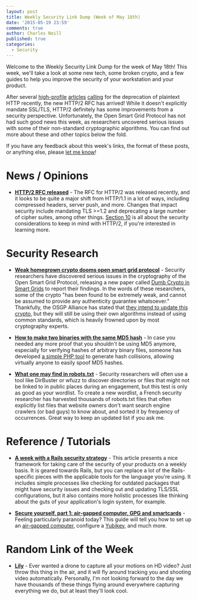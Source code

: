 ```yaml
---
layout: post
title: Weekly Security Link Dump (Week of May 18th)
date: '2015-05-19 23:59'
comments: true
author: Charles Neill
published: true
categories:
  - Security
---
```


Welcome to the Weekly Security Link Dump for the week of May 18th! This week, we'll take a look at some new tech, some broken crypto, and a few guides to help you improve the security of your workstation and your product.

After several [high-profile][deprecation] [articles][deprecation2] [calling][deprecation3] for the deprecation of plaintext HTTP recently, the new HTTP/2 RFC has arrived! While it doesn't explicitly mandate SSL/TLS, HTTP/2 definitely has some improvements from a security perspective. Unfortunately, the Open Smart Grid Protocol has not had such good news this week, as researchers uncovered serious issues with some of their non-standard cryptographic algorithms. You can find out more about these and other topics below the fold.

If you have any feedback about this week's links, the format of these posts, or anything else, please [let me know][twitter]!

<!-- more -->

# News / Opinions

- [__HTTP/2 RFC released__][http2] - The RFC for HTTP/2 was released recently, and it looks to be quite a major shift from HTTP/1.1 in a lot of ways, including compressed headers, server push, and more. Changes that impact security include mandating TLS >=1.2 and deprecating a large number of cipher suites, among other things. [Section 10][http2_sec] is all about the security considerations to keep in mind with HTTP/2, if you're interested in learning more.

# Security Research

- [__Weak homegrown crypto dooms open smart grid protocol__][smart_grid] - Security researchers have discovered serious issues in the cryptography of the Open Smart Grid Protocol, releasing a new paper called [Dumb Crypto in Smart Grids][smart_grid2] to report their findings. In the words of these researchers, some of the crypto "has been found to be extremely weak, and cannot be assumed to provide any authenticity guarantee whatsoever." Thankfully, the OSGP Alliance has stated that [they intend to update this crypto][smart_grid3], but they will still be using their own algorithms instead of using common standards, which is heavily frowned upon by most cryptography experts.

- [__How to make two binaries with the same MD5 hash__][md5] - In case you needed any more proof that you shouldn't be using MD5 anymore, especially for verifying hashes of arbitrary binary files, someone has developed [a simple PHP tool][md5_2] to generate hash collisions, allowing virtually anyone to easily spoof MD5 hashes.

- [__What one may find in robots.txt__][robots] - Security researchers will often use a tool like DirBuster or wfuzz to discover directories or files that might not be linked to in public places during an engagement, but this test is only as good as your wordlist. To create a new wordlist, a French security researcher has harvested thousands of robots.txt files that often explicitly list files that website owners don't want search engine crawlers (or bad guys) to know about, and sorted it by frequency of occurrences. Great way to keep an updated list if you ask me.

# Reference / Tutorials

- [__A week with a Rails security strategy__][rails] - This article presents a nice framework for taking care of the security of your products on a weekly basis. It is geared towards Rails, but you can replace a lot of the Rails-specific pieces with the applicable tools for the language you're using. It includes simple processes like checking for outdated packages that might have security issues and checking out and updating TLS/SSL configurations, but it also contains more holistic processes like thinking about the guts of your application's login system, for example.

- [__Secure yourself, part 1: air-gapped computer, GPG and smartcards__][secure_yourself] - Feeling particularly paranoid today? This guide will tell you how to set up an [air-gapped computer][air_gap], configure a [Yubikey][yubikey], and much more.

# Random Link of the Week

- [__Lily__][lily] - Ever wanted a drone to capture all your motions on HD video? Just throw this thing in the air, and it will fly around tracking you and shooting video automatically. Personally, I'm not looking forward to the day we have thousands of these things flying around everywhere capturing everything we do, but at least they'll look cool.

[deprecation]: https://https.cio.gov/
[deprecation2]: https://blog.mozilla.org/security/2015/04/30/deprecating-non-secure-http/
[deprecation3]: https://www.chromium.org/Home/chromium-security/marking-http-as-non-secure
[twitter]: https://twitter.com/ccneill

[http2]: https://httpwg.github.io/specs/rfc7540.html
[http2_sec]: https://httpwg.github.io/specs/rfc7540.html#security

[smart_grid]: https://threatpost.com/weak-homegrown-crypto-dooms-open-smart-grid-protocol/112680
[smart_grid2]: https://eprint.iacr.org/2015/428
[smart_grid3]: https://threatpost.com/open-smart-grid-protocol-alliance-plans-to-fix-its-weak-crypto/112794
[md5]: https://natmchugh.blogspot.com/2015/05/how-to-make-two-binaries-with-same-md5.html
[md5_2]: https://github.com/natmchugh/longEgg
[robots]: https://thiébaud.fr/robots.txt.html

[rails]: https://bauland42.com/articles/a-week-with-a-rails-security-strategy/
[secure_yourself]: https://viccuad.me/blog/secure-yourself-part-1-airgapped-computer-and-GPG-smartcards/
[air_gap]: https://en.wikipedia.org/wiki/Air_gap_%28networking%29
[yubikey]: https://www.yubico.com/products/yubikey-hardware/

[lily]: https://www.lily.camera/
